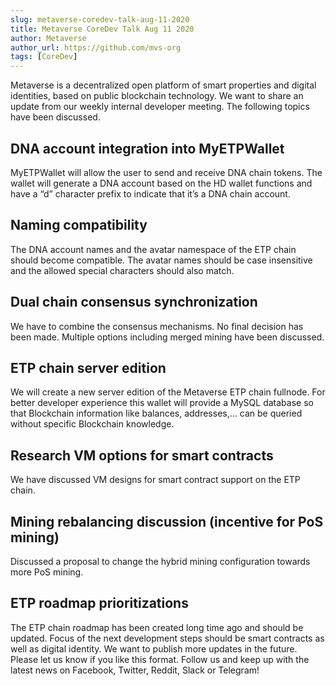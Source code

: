 ```yaml
---
slug: metaverse-coredev-talk-aug-11-2020
title: Metaverse CoreDev Talk Aug 11 2020
author: Metaverse
author_url: https://github.com/mvs-org
tags: [CoreDev]
---
```


Metaverse is a decentralized open platform of smart properties and digital identities, based on public blockchain technology. We want to share an update from our weekly internal developer meeting. The following topics have been discussed.

<!--truncate-->

## DNA account integration into MyETPWallet
MyETPWallet will allow the user to send and receive DNA chain tokens. The wallet will generate a DNA account based on the HD wallet functions and have a “d” character prefix to indicate that it’s a DNA chain account.

## Naming compatibility
The DNA account names and the avatar namespace of the ETP chain should become compatible. The avatar names should be case insensitive and the allowed special characters should also match.

## Dual chain consensus synchronization
We have to combine the consensus mechanisms. No final decision has been made. Multiple options including merged mining have been discussed.

## ETP chain server edition
We will create a new server edition of the Metaverse ETP chain fullnode. For better developer experience this wallet will provide a MySQL database so that Blockchain information like balances, addresses,… can be queried without specific Blockchain knowledge.

## Research VM options for smart contracts
We have discussed VM designs for smart contract support on the ETP chain.

## Mining rebalancing discussion (incentive for PoS mining)
Discussed a proposal to change the hybrid mining configuration towards more PoS mining.

## ETP roadmap prioritizations
The ETP chain roadmap has been created long time ago and should be updated. Focus of the next development steps should be smart contracts as well as digital identity.
We want to publish more updates in the future. Please let us know if you like this format. Follow us and keep up with the latest news on Facebook, Twitter, Reddit, Slack or Telegram!
